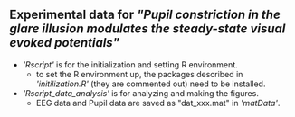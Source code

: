 ## Experimental data for *"Pupil constriction in the glare illusion modulates the steady-state visual evoked potentials"*

* *'Rscript'* is for the initialization and setting R environment. 
  * to set the R environment up, the packages described in *'initilization.R'* (they are commented out) need to be installed.
* *'Rscript_data_analysis'* is for analyzing and making the figures. 
  * EEG data and Pupil data are saved as "dat_xxx.mat" in *'matData'*.
